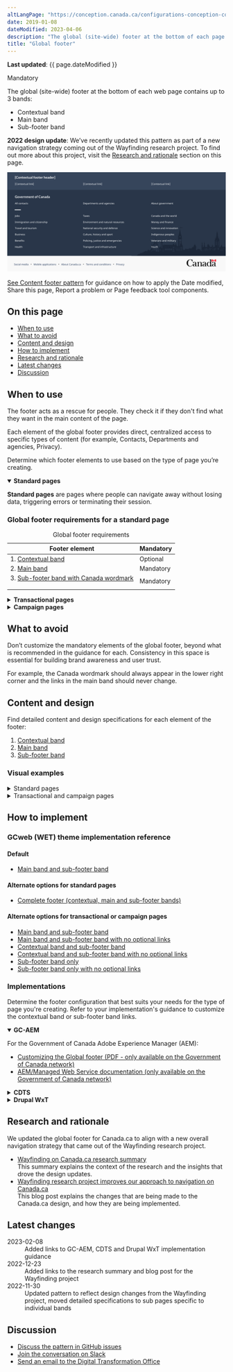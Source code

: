 ```yaml
---
altLangPage: "https://conception.canada.ca/configurations-conception-communes/pied-page.html"
date: 2019-01-08
dateModified: 2023-04-06
description: "The global (site-wide) footer at the bottom of each page. It includes the main band, contextual band and sub-footer band. This is a mandatory pattern with optional elements."
title: "Global footer"
---
```

<p><strong>Last updated</strong>: {{ page.dateModified }}</p>
<p><span class="label label-danger">Mandatory</span></p>
<p>The global (site-wide) footer at the bottom of each web page contains up to 3 bands:</p>
<ul>
  <li>Contextual band</li>
  <li>Main band</li>
  <li>Sub-footer band</li>
</ul>
<p><strong>2022 design update</strong>: We’ve recently updated this pattern as part of a new navigation strategy coming
  out of the Wayfinding research project. To find out more about this project, visit the <a href="#research">Research and rationale</a> section on this page.</p>
<!--<a href="">Blog post link</a>-->
<div class="pattern-demo mrgn-tp-lg mrgn-bttm-xl"><img src="../images/footer-en-crop.png" class="img-responsive" alt=""> </div>
<p><a href="site-footer-content.html">See Content footer pattern</a> for guidance on how to apply the Date modified, Share this page, Report a problem or Page feedback tool components.</p>
<section>
  <h2>On this page</h2>
  <ul>
    <li><a href="#use">When to use</a></li>
    <li><a href="#avoid">What to avoid</a></li>
    <li><a href="#design">Content and design</a></li>
    <li><a href="#implement">How to implement</a></li>
    <li><a href="#research">Research and rationale</a></li>
    <li><a href="#latest">Latest changes</a></li>
    <li><a href="#discuss">Discussion</a></li>
  </ul>
</section>
<section>
  <h2 id="use">When to use</h2>
  <p>The footer acts as a rescue for people. They check it if they don't find what they want in the main content of the page.</p>
  <p>Each element of the global footer provides direct, centralized access to specific types of content (for example, Contacts, Departments and agencies, Privacy).</p>
  <p>Determine which footer elements to use based on the type of page you’re creating.</p>
  <div class="wb-tabs">
    <div class="tabpanels">
      <details id="001" open="open">
        <summary><strong>Standard pages</strong></summary>
        <div class="col-md-9">
          <p class="mrgn-tp-lg"><strong>Standard pages</strong> are pages where people can navigate away without losing data, triggering errors or terminating their session.</p>
        </div>
        <div class="col-md-12">
          <h3>Global footer requirements for a standard page</h3>
          <div class="panel panel-default mrgn-tp-md">
            <table class="table table-striped table-condensed" id="mandatory-01" aria-live="polite">
              <caption class="wb-inv">
              Global footer requirements
              </caption>
              <thead>
                <tr>
                  <th class="col-md-4">Footer element</th>
                  <th class="col-md-3">Mandatory</th>
                </tr>
              </thead>
              <tbody>
                <tr>
                  <td>1. <a href="site-footer-contextual.html">Contextual band</a></td>
                  <td>Optional</td>
                </tr>
                <tr>
                  <td>2. <a href="site-footer-main.html">Main band</a></td>
                  <td><span class="far fa-check-circle text-success"></span><span class="wb-inv"> Mandatory</span></td>
                </tr>
                <tr>
                  <td>3. <a href="site-footer-sub.html">Sub-footer band with Canada wordmark
                    <p></p>
                    </a></td>
                  <td><span class="far fa-check-circle text-success"></span><span class="wb-inv"> Mandatory</span></td>
                </tr>
              </tbody>
            </table>
          </div>
        </div>
      </details>
      <details id="002">
        <summary><strong>Transactional pages</strong></summary>
        <div class="col-md-9">
          <p class="mrgn-tp-lg"><strong>Transactional pages</strong> are pages with an interaction task where people might lose data, trigger errors, or terminate their session if they navigate away from the page.</p>
        </div>
        <div class="col-md-12">
          <h3>Global footer requirements for a transactional page</h3>
          <div class="panel panel-default mrgn-tp-md">
            <table class="table table-striped table-condensed" id="mandatory-02" aria-live="polite">
              <caption class="wb-inv">
              Global footer requirements
              </caption>
              <thead>
                <tr>
                  <th class="col-md-4">Footer element</th>
                  <th class="col-md-3">Mandatory</th>
                </tr>
              </thead>
              <tbody>
                <tr>
                  <td>1. <a href="site-footer-contextual.html">Contextual band</a></td>
                  <td>Optional</td>
                </tr>
                <tr>
                  <td>2. <a href="site-footer-main.html">Main band</a></td>
                  <td>Optional</td>
                </tr>
                <tr>
                  <td>3. <a href="site-footer-sub.html">Sub-footer band with Canada wordmark</a></td>
                  <td><span class="far fa-check-circle text-success"></span><span class="wb-inv"> Mandatory</span></td>
                </tr>
              </tbody>
            </table>
          </div>
        </div>
      </details>
      <details id="003">
        <summary><strong>Campaign pages</strong></summary>
        <div class="col-md-9">
          <p class="mrgn-tp-lg"><strong>Campaign pages</strong> are landing pages for external marketing or advertising
            campaigns. The flexibility in layout allows institutions to include elements of their external campaign in the page.</p>
        </div>
        <div class="col-md-12">
          <h3>Global footer requirements for a campaign page</h3>
          <div class="panel panel-default mrgn-tp-md">
            <table class="table table-striped table-condensed" id="mandatory-03" aria-live="polite">
              <caption class="wb-inv">
              Global footer requirements
              </caption>
              <thead>
                <tr>
                  <th class="col-md-4">Footer element</th>
                  <th class="col-md-3">Mandatory</th>
                </tr>
              </thead>
              <tbody>
                <tr>
                  <td>1. <a href="site-footer-contextual.html">Contextual band</a></td>
                  <td>Optional</td>
                </tr>
                <tr>
                  <td>2. <a href="site-footer-main.html">Main band</a></td>
                  <td>Optional</td>
                </tr>
                <tr>
                  <td>3. <a href="site-footer-sub.html">Sub-footer band with Canada wordmark</a></td>
                  <td><span class="far fa-check-circle text-success"></span><span class="wb-inv"> Mandatory</span></td>
                </tr>
              </tbody>
            </table>
          </div>
        </div>
      </details>
    </div>
  </div>
</section>
<section>
  <h2 id="avoid">What to avoid</h2>
  <p>Don’t customize the mandatory elements of the global footer, beyond what is recommended in the guidance for each. Consistency in this space is essential for building brand awareness and user trust.</p>
  <p>For example, the Canada wordmark should always appear in the lower right corner and the links in the main band should never change.</p>
</section>
<section>
  <h2 id="design">Content and design</h2>
  <p>Find detailed content and design specifications for each element of the footer:</p>
  <ol>
    <li><a href="site-footer-contextual.html">Contextual band</a></li>
    <li><a href="site-footer-main.html">Main band</a></li>
    <li><a href="site-footer-sub.html">Sub-footer band</a></li>
  </ol>
  <h3>Visual examples</h3>
  <details>
    <summary class="bg-info">Standard pages</summary>
    <div class="pattern-demo mrgn-tp-md mrgn-bttm-md">
      <figure class="mrgn-tp-md mrgn-bttm-lg">
        <figcaption><b>Global footer – large screen</b></figcaption>
        <img src="../images/footer-en.png" class="img-responsive"
				alt="Diagram of global footer for large screens. Text version below:">
        <details>
          <summary class="wb-toggle" data-toggle="{&quot;print&quot;:&quot;on&quot;}">Text version</summary>
          <p>On large screens the global footer includes 3 distinct bands of links. The first is the
            contextual band. It contains a title and 3 contextual links in a single row. The second is the main band. It’s arranged in 3 columns and contains links to
            “All contacts,” “Departments and agencies,” and “About government.” There is a small decorative line as a break before
            continuing with links to all themes and audiences. The sub-footer is at the bottom and contains links to “Social media,”
            “Mobile applications,” “About Canada.ca,” “Terms and conditions,” and “Privacy.” These are all aligned to the left in a single
            row. It also includes the Canada wordmark in the same row, aligned to the right.</p>
        </details>
      </figure>
    </div>
    <div class="pattern-demo mrgn-tp-md mrgn-tp-lg">
      <figure class="mrgn-tp-md mrgn-bttm-lg">
        <figcaption><b>Global footer – small screen</b></figcaption>
        <img src="../images/footer-mobile-en.png" class="img-responsive"
				alt="Diagram of global footer for small screens. Text version below:">
        <details>
          <summary class="wb-toggle" data-toggle="{&quot;print&quot;:&quot;on&quot;}">Text version</summary>
          <p>On small screens the global footer includes 3 distinct bands of links. The first is
            the contextual band. It contains a title and 3 contextual links in a single column. The second is the main band. It’s arranged in a single column and contains links
            to “All contacts,” “Departments and agencies,” and “About government.” There is a small decorative line as a break before
            continuing with links to all themes and audiences. The sub-footer is at the bottom and contains links to “Social media,”
            “Mobile applications,” “About Canada.ca,” “Terms and conditions,” and “Privacy,” arranged in 2 columns. Below these links is a final row with a “Top of page” link aligned to the left and the Canada wordmark aligned to the right.</p>
        </details>
      </figure>
    </div>
  </details>
  <details>
    <summary class="bg-info">Transactional and campaign pages</summary>
    <div class="pattern-demo mrgn-tp-md mrgn-bttm-md">
      <figure class="mrgn-tp-md mrgn-bttm-lg">
        <figcaption><b>Minimum global footer – large screen</b></figcaption>
        <img src="../images/footer-min-en.png" class="img-responsive"
					alt="Diagram of minimum global footer for large screens. Text version below:">
        <details>
          <summary class="wb-toggle" data-toggle="{&quot;print&quot;:&quot;on&quot;}">Text version</summary>
          <p>On large screens, the minimum global footer for transactional and campaign pages includes only the sub-footer band with links
            to “Terms and conditions” and “Privacy.” These are aligned to the left in a single row. It also
            includes the Canada wordmark in the same row, aligned to the right.</p>
        </details>
      </figure>
    </div>
    <div class="pattern-demo mrgn-tp-md mrgn-tp-lg">
      <figure class="mrgn-tp-md mrgn-bttm-lg">
        <figcaption><b>Minimum global footer – small screen</b></figcaption>
        <img src="../images/footer-min-mobile-en.png" class="img-responsive"
					alt="Diagram of minimum global footer for small screens. Text version below:">
        <details>
          <summary class="wb-toggle" data-toggle="{&quot;print&quot;:&quot;on&quot;}">Text version</summary>
          <p>On small screens, the minimum global footer for transactional and campaign pages includes only the sub-footer band, with
            links to “Terms and conditions” and “Privacy.” Below these links is a final row with a “Top of page”
            link, aligned to the left and the Canada wordmark aligned to the right.</p>
        </details>
      </figure>
    </div>
  </details>
</section>
<section>
  <h2 id="implement">How to implement</h2>
  <h3>GCweb (WET) theme implementation reference</h3>
  <h4>Default</h4>
  <ul>
    <li><a href="https://wet-boew.github.io/GCWeb/sites/footers/no-footer-contextual-en.html">Main band and sub-footer band</a></li>
  </ul>
  <h4>Alternate options for standard pages</h4>
  <ul>
    <li><a href="https://wet-boew.github.io/GCWeb/sites/footers/footers-en.html">Complete footer (contextual, main and sub-footer bands)</a></li>
  </ul>
  <h4>Alternate options for transactional or campaign pages</h4>
  <ul>
    <li><a href="https://wet-boew.github.io/GCWeb/sites/footers/no-footer-contextual-en.html">Main band and sub-footer band</a></li>
    <li><a href="https://wet-boew.github.io/GCWeb/sites/footers/only-footer-main-en.html">Main band and sub-footer band with no optional links</a></li>
    <li><a href="https://wet-boew.github.io/GCWeb/sites/footers/no-footer-main-en.html">Contextual band and sub-footer band</a></li>
    <li><a href="https://wet-boew.github.io/GCWeb/sites/footers/only-footer-contextual-en.html">Contextual band and sub-footer band with no optional links</a></li>
    <li><a href="https://wet-boew.github.io/GCWeb/sites/footers/only-footer-corporate-en.html">Sub-footer band only</a></li>
    <li><a href="https://wet-boew.github.io/GCWeb/sites/footers/no-footers-en.html">Sub-footer band only with no optional links</a></li>
  </ul>
</section>
<section>
  <h3>Implementations</h3>
  <p>Determine the footer configuration that best suits your needs for the type of page you're creating. Refer to your implementation's guidance to customize the contextual band or sub-footer band links.</p>
  <div class="wb-tabs mrgn-tp-lg">
    <div class="tabpanels">
      <details id="004" open="open">
        <summary><strong>GC-AEM</strong></summary>
        <p class="mrgn-tp-lg">For the Government of Canada Adobe Experience Manager (AEM):</p>
        <ul>
          <li><a href="https://www.gcpedia.gc.ca/gcwiki/images/2/22/AEM-6.5-Documentation-Unit_3-1-1-_Customizing_Global_Footer.pdf">Customizing the Global footer (PDF - only available on the Government of Canada network)</a></li>
          <li><a href="https://www.gcpedia.gc.ca/wiki/AEM_GC-specific_Documentation_6.5">AEM/Managed Web Service documentation (only available on the Government of Canada network)</a></li>
        </ul>
      </details>
      <details id="005">
        <summary><strong>CDTS</strong></summary>
        <p class="mrgn-tp-lg">For the Centrally Deployed Templates Solution (CDTS):</p>
        <ul>
          <li><a href="https://cdts.service.canada.ca/app/cls/WET/gcweb/v4_0_47/cdts/samples/footer-en.html">Complete footer (contextual, main, sub-footer bands)</a></li>
          <li><a href="https://cenw-wscoe.github.io/sgdc-cdts/docs/index-en.html">CDTS documentation</a></li>
        </ul>
      </details>
      <details id="006">
        <summary><strong>Drupal WxT</strong></summary>
        <p class="mrgn-tp-lg">For Drupal WxT:</p>
        <ul>
          <li><a href="https://drupalwxt.github.io/en/">Drupal WxT documentation</a></li>
        </ul>
        <p>2023 footer update:</p>
        <ul>
          <li><a href="https://github.com/drupalwxt/wxt/releases/tag/4.4.1">Drupal WxT (4.4.1) release notes</a></li>
          <li><a href="https://drupalwxt.github.io/en/docs/general/update/">Drupal WxT update process</a></li>
        </ul>
      </details>
    </div>
  </div>
</section>
<section>
  <h2 id="research">Research and rationale</h2>
  <p>We updated the global footer for Canada.ca to align with a new overall navigation strategy that came out of the
    Wayfinding research project.</p>
  <ul>
    <li><a href="https://blog.canada.ca/research-summaries/wayfinding-on-canada-ca">Wayfinding on Canada.ca research summary</a><br>
      This summary explains the context of the research and the insights that drove the design updates.</li>
    <li><a href="https://blog.canada.ca/2022/12/21/wayfinding-research-project">Wayfinding research project improves our approach to navigation on Canada.ca</a><br>
      This blog post explains the changes that are being made to the Canada.ca design, and how they are being implemented.</li>
  </ul>
</section>
<section>
  <h2 id="latest">Latest changes</h2>
  <dl class="dl-horizontal">
    <dt>
      <time datetime="2023-02-08" class="link-muted">2023-02-08</time>
    </dt>
    <dd>Added links to GC-AEM, CDTS and Drupal WxT implementation guidance</dd>
    <dt>
      <time datetime="2022-12-23" class="link-muted">2022-12-23</time>
    </dt>
    <dd>Added links to the research summary and blog post for the Wayfinding project</dd>
    <dt>
      <time datetime="2022-11-30" class="link-muted">2022-11-30</time>
    </dt>
    <dd>Updated pattern to reflect design changes from the Wayfinding project, moved detailed specifications to sub pages specific to individual bands</dd>
  </dl>
</section>
<section>
  <h2 id="discuss">Discussion</h2>
  <ul>
    <li><a href="https://github.com/canada-ca/design-system-systeme-conception/issues">Discuss the pattern in GitHub
      issues</a></li>
    <li><a href="https://design-gc-conception.slack.com/join/shared_invite/enQtODE1OTc5Mzg5NzQ4LWQ3MjZjMTdjMjk2ZTZmMTJjYWQ3ZmRiNDYwYjRmN2NjYzQyNjFlNDBlY2FkNWE1ODg2YjExY2QwZmVjN2MwMGM">Join the conversation on Slack</a></li>
    <li><a href="mailto:dto.btn@tbs-sct.gc.ca">Send an email to the Digital Transformation Office</a></li>
  </ul>
</section>
